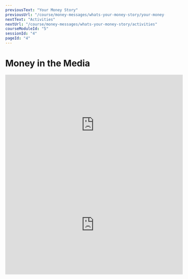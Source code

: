 ```yaml
---
previousText: "Your Money Story"
previousUrl: "/course/money-messages/whats-your-money-story/your-money-story"
nextText: "Activities"
nextUrl: "/course/money-messages/whats-your-money-story/activities"
courseModuleId: "5"
sessionId: "4"
pageId: "4"
---
```



# Money in the Media
<sparkle-youtube src="https://youtu.be/gUhRKVIjJtw"></sparkle-youtube>
<sparkle-youtube src="https://www.youtube.com/embed/WQGS1kkp0cw"></sparkle-youtube>


<iframe width="560" height="315" src="https://www.youtube-nocookie.com/embed/gUhRKVIjJtw" title="YouTube video player" frameborder="0" allow="accelerometer; autoplay; clipboard-write; encrypted-media; gyroscope; picture-in-picture" allowfullscreen></iframe>

<iframe width="560" height="315" src="https://www.youtube-nocookie.com/embed/WQGS1kkp0cw" title="YouTube video player" frameborder="0" allow="accelerometer; autoplay; clipboard-write; encrypted-media; gyroscope; picture-in-picture" allowfullscreen></iframe>